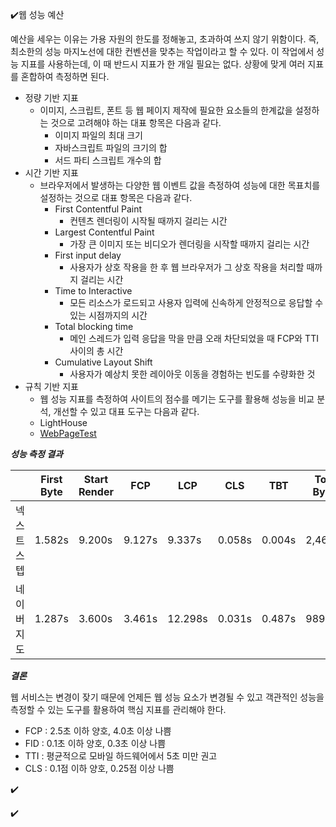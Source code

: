 ✔️웹 성능 예산

예산을 세우는 이유는 가용 자원의 한도를 정해놓고, 초과하여 쓰지 않기 위함이다. 즉, 최소한의 성능 마지노선에 대한 컨벤션을 맞추는 작업이라고 할 수 있다.
이 작업에서 성능 지표를 사용하는데, 이 때 반드시 지표가 한 개일 필요는 없다. 상황에 맞게 여러 지표를 혼합하여 측정하면 된다.

- 정량 기반 지표
  - 이미지, 스크립트, 폰트 등 웹 페이지 제작에 필요한 요소들의 한계값을 설정하는 것으로 고려해야 하는 대표 항목은 다음과 같다.
    - 이미지 파일의 최대 크기
    - 자바스크립트 파일의 크기의 합
    - 서드 파티 스크립트 개수의 합
- 시간 기반 지표
  - 브라우저에서 발생하는 다양한 웹 이벤트 값을 측정하여 성능에 대한 목표치를 설정하는 것으로 대표 항목은 다음과 같다.
    - First Contentful Paint
      - 컨텐츠 렌더링이 시작될 때까지 걸리는 시간
    - Largest Contentful Paint
      - 가장 큰 이미지 또는 비디오가 렌더링을 시작할 때까지 걸리는 시간
    - First input delay
      - 사용자가 상호 작용을 한 후 웹 브라우저가 그 상호 작용을 처리할 때까지 걸리는 시간
    - Time to Interactive
      - 모든 리소스가 로드되고 사용자 입력에 신속하게 안정적으로 응답할 수 있는 시점까지의 시간
    - Total blocking time
      - 메인 스레드가 입력 응답을 막을 만큼 오래 차단되었을 때 FCP와 TTI 사이의 총 시간
    - Cumulative Layout Shift
      - 사용자가 예상치 못한 레이아웃 이동을 경험하는 빈도를 수량화한 것
- 규칙 기반 지표
  - 웹 성능 지표를 측정하여 사이트의 점수를 메기는 도구를 활용해 성능을 비교 분석, 개선할 수 있고 대표 도구는 다음과 같다.
  - LightHouse
  - [WebPageTest](https://www.webpagetest.org/)

***성능 측정 결과***

| |First Byte|Start Render|FCP|LCP|CLS|TBT|Total Bytes|
|---|---|---|---|---|---|---|---|
|넥스트스텝|1.582s|9.200s|9.127s|9.337s|0.058s|0.004s|2,462KB|
|네이버지도|1.287s|3.600s|3.461s|12.298s|0.031s|0.487s|989KB|

***결론***

웹 서비스는 변경이 잦기 때문에 언제든 웹 성능 요소가 변경될 수 있고 객관적인 성능을 측정할 수 있는 도구를 활용하여 핵심 지표를 관리해야 한다.

- FCP : 2.5초 이하 양호, 4.0초 이상 나쁨
- FID : 0.1초 이하 양호, 0.3초 이상 나쁨
- TTI : 평균적으로 모바일 하드웨어에서 5초 미만 권고
- CLS : 0.1점 이하 양호, 0.25점 이상 나쁨

✔️

✔️

